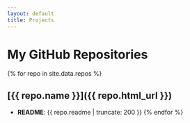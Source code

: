 ```yaml
---
layout: default
title: Projects
---
```


# My GitHub Repositories

{% for repo in site.data.repos %}
## [{{ repo.name }}]({{ repo.html_url }})
- **README**:
  {{ repo.readme | truncate: 200 }}
{% endfor %}
